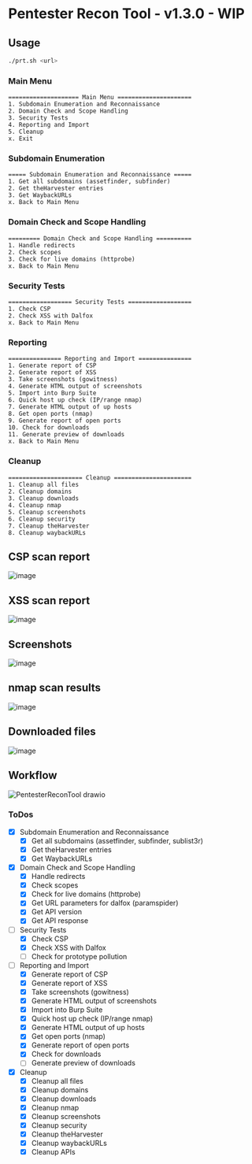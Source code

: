 # Pentester Recon Tool - v1.3.0 - WIP

## Usage
```bash
./prt.sh <url>
```

### Main Menu
```
==================== Main Menu =====================
1. Subdomain Enumeration and Reconnaissance
2. Domain Check and Scope Handling
3. Security Tests
4. Reporting and Import
5. Cleanup
x. Exit
```
### Subdomain Enumeration
```
===== Subdomain Enumeration and Reconnaissance =====
1. Get all subdomains (assetfinder, subfinder)
2. Get theHarvester entries
3. Get WaybackURLs
x. Back to Main Menu
```
### Domain Check and Scope Handling
```
========= Domain Check and Scope Handling ==========
1. Handle redirects
2. Check scopes
3. Check for live domains (httprobe)
x. Back to Main Menu
```
### Security Tests
```
================== Security Tests ==================
1. Check CSP
2. Check XSS with Dalfox
x. Back to Main Menu
```
### Reporting
```
=============== Reporting and Import ===============
1. Generate report of CSP
2. Generate report of XSS
3. Take screenshots (gowitness)
4. Generate HTML output of screenshots
5. Import into Burp Suite
6. Quick host up check (IP/range nmap)
7. Generate HTML output of up hosts
8. Get open ports (nmap)
9. Generate report of open ports
10. Check for downloads
11. Generate preview of downloads
x. Back to Main Menu
```
### Cleanup
```
===================== Cleanup ======================
1. Cleanup all files
2. Cleanup domains
3. Cleanup downloads
4. Cleanup nmap
5. Cleanup screenshots
6. Cleanup security
7. Cleanup theHarvester
8. Cleanup waybackURLs
```

## CSP scan report
![image](https://github.com/user-attachments/assets/d3e9643c-321e-42ff-a239-13f25f3cf0a1)

## XSS scan report
![image](https://github.com/user-attachments/assets/bd5d0d00-d5d5-451e-85ff-649c116cbd61)

## Screenshots
![image](https://github.com/user-attachments/assets/8f010c1f-cfdf-447e-8d75-d5810da4ee79)

## nmap scan results
![image](https://github.com/user-attachments/assets/02a1cc3a-cf03-4888-8820-b26bf42f8401)

## Downloaded files
![image](https://github.com/user-attachments/assets/231f0a26-f7e2-43fe-ab1e-19be2f200ff7)

## Workflow
![PentesterReconTool drawio](https://github.com/user-attachments/assets/6e625999-1331-4d0d-950a-22f25b238d87)

### ToDos
- [x] Subdomain Enumeration and Reconnaissance
    - [x] Get all subdomains (assetfinder, subfinder, sublist3r)
    - [x] Get theHarvester entries
    - [x] Get WaybackURLs
- [x] Domain Check and Scope Handling
    - [x] Handle redirects
    - [x] Check scopes
    - [x] Check for live domains (httprobe)
    - [x] Get URL parameters for dalfox (paramspider)
    - [x] Get API version
    - [x] Get API response
- [ ] Security Tests
    - [x] Check CSP
    - [x] Check XSS with Dalfox
    - [ ] Check for prototype pollution
- [ ] Reporting and Import
    - [x] Generate report of CSP
    - [x] Generate report of XSS
    - [x] Take screenshots (gowitness)
    - [x] Generate HTML output of screenshots
    - [x] Import into Burp Suite
    - [x] Quick host up check (IP/range nmap)
    - [x] Generate HTML output of up hosts
    - [x] Get open ports (nmap)
    - [x] Generate report of open ports
    - [x] Check for downloads
    - [ ] Generate preview of downloads
- [x] Cleanup
    - [x] Cleanup all files
    - [x] Cleanup domains
    - [x] Cleanup downloads
    - [x] Cleanup nmap
    - [x] Cleanup screenshots
    - [x] Cleanup security
    - [x] Cleanup theHarvester
    - [x] Cleanup waybackURLs
    - [x] Cleanup APIs
